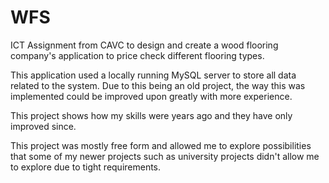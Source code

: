 # WFS
ICT Assignment from CAVC to design and create a wood flooring company's application to price check different flooring types.

This application used a locally running MySQL server to store all data related to the system.
Due to this being an old project, the way this was implemented could be improved upon greatly with more experience.

This project shows how my skills were years ago and they have only improved since.

This project was mostly free form and allowed me to explore possibilities that some of my newer projects such as university projects didn't allow me to explore due to tight requirements.
